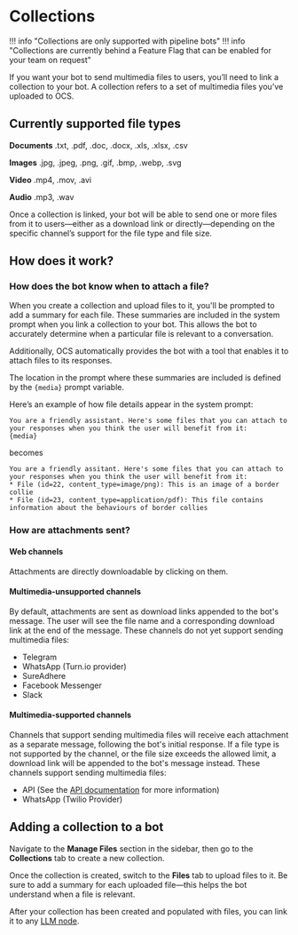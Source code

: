 # Collections

!!! info "Collections are only supported with pipeline bots"
!!! info "Collections are currently behind a Feature Flag that can be enabled for your team on request"

If you want your bot to send multimedia files to users, you’ll need to link a collection to your bot. A collection refers to a set of multimedia files you’ve uploaded to OCS.

## Currently supported file types

**Documents**
.txt, .pdf, .doc, .docx, .xls, .xlsx, .csv

**Images**
.jpg, .jpeg, .png, .gif, .bmp, .webp, .svg

**Video**
.mp4, .mov, .avi

**Audio**
.mp3, .wav

Once a collection is linked, your bot will be able to send one or more files from it to users—either as a download link or directly—depending on the specific channel’s support for the file type and file size.

## How does it work?
### How does the bot know when to attach a file?

When you create a collection and upload files to it, you'll be prompted to add a summary for each file. These summaries are included in the system prompt when you link a collection to your bot. This allows the bot to accurately determine when a particular file is relevant to a conversation.

Additionally, OCS automatically provides the bot with a tool that enables it to attach files to its responses.

The location in the prompt where these summaries are included is defined by the `{media}` prompt variable.

Here’s an example of how file details appear in the system prompt:
```
You are a friendly assistant. Here's some files that you can attach to your responses when you think the user will benefit from it:
{media}
```
becomes

```
You are a friendly assitant. Here's some files that you can attach to your responses when you think the user will benefit from it:
* File (id=22, content_type=image/png): This is an image of a border collie
* File (id=23, content_type=application/pdf): This file contains information about the behaviours of border collies
```

### How are attachments sent?
#### Web channels
Attachments are directly downloadable by clicking on them.

#### Multimedia-unsupported channels
By default, attachments are sent as download links appended to the bot's message. The user will see the file name and a corresponding download link at the end of the message. These channels do not yet support sending multimedia files:

* Telegram
* WhatsApp (Turn.io provider)
* SureAdhere
* Facebook Messenger
* Slack

#### Multimedia-supported channels
Channels that support sending multimedia files will receive each attachment as a separate message, following the bot's initial response. If a file type is not supported by the channel, or the file size exceeds the allowed limit, a download link will be appended to the bot's message instead. These channels support sending multimedia files:

* API (See the [API documentation](https://chatbots.dimagi.com/api/docs/#tag/Channels/operation/new_api_message) for more information)
* WhatsApp (Twilio Provider)



## Adding a collection to a bot

Navigate to the **Manage Files** section in the sidebar, then go to the **Collections** tab to create a new collection.

Once the collection is created, switch to the **Files** tab to upload files to it. Be sure to add a summary for each uploaded file—this helps the bot understand when a file is relevant.

After your collection has been created and populated with files, you can link it to any [LLM node][llm_node].


[llm_node]: ./pipelines/nodes.md
